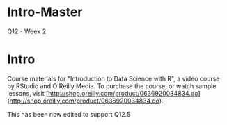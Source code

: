 # Intro-Master
Q12 - Week 2 

Intro
=====

Course materials for "Introduction to Data Science with R", a video course by RStudio and O'Reilly Media. 
To purchase the course, or watch sample lessons, visit [http://shop.oreilly.com/product/0636920034834.do]
(http://shop.oreilly.com/product/0636920034834.do).

This has been now edited to support Q12.5
